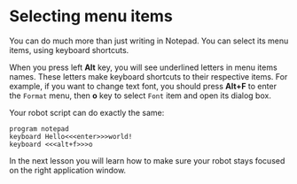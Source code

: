 # Selecting menu items

You can do much more than just writing in Notepad. You can select its menu items, using keyboard shortcuts.

When you press left **Alt** key, you will see underlined letters in menu items names. These letters make keyboard shortcuts to their respective items. For example, if you want to change text font, you should press **Alt+F** to enter the `Format` menu, 
then **o** key to select `Font` item and open its dialog box.

Your robot script can do exactly the same:

```G1ANT
program notepad
keyboard Hello<<<enter>>>world!
keyboard <<<alt+f>>>o
```

In the next lesson you will learn how to make sure your robot stays focused on the right application window.
